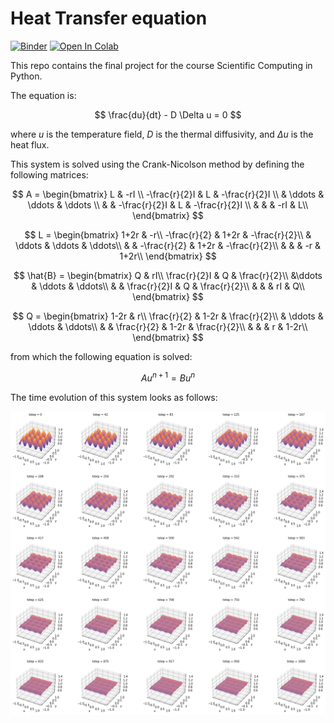 # Heat Transfer equation

[![Binder](https://mybinder.org/badge_logo.svg)](https://mybinder.org/v2/gh/DangoMelon/pec3_heat-eq/HEAD?labpath=Proyecto2%2Fheat_eq.ipynb)
[![Open In Colab](https://colab.research.google.com/assets/colab-badge.svg)](https://colab.research.google.com/github/DangoMelon/pec3_heat-eq/blob/master/Proyecto2/heat_eq.ipynb)

This repo contains the final project for the course Scientific Computing in Python.

The equation is:

 $$
\frac{du}{dt} - D \Delta u = 0
 $$

where $u$ is the temperature field, $D$ is the thermal diffusivity, and $\Delta u$ is the heat flux.

This system is solved using the Crank-Nicolson method by defining the following matrices:

$$
A = \begin{bmatrix}
    L               & -rI                                               \\
    -\frac{r}{2}I   & L         & -\frac{r}{2}I                         \\
                    & \ddots    & \ddots            & \ddots            \\
                    &           & -\frac{r}{2}I     & L                 & -\frac{r}{2}I \\
                    &           &                   & -rI               & L\\
\end{bmatrix}
$$

$$
L = \begin{bmatrix}
    1+2r & -r\\
    -\frac{r}{2} & 1+2r & -\frac{r}{2}\\
    & \ddots & \ddots & \ddots\\
    &        & -\frac{r}{2} & 1+2r & -\frac{r}{2}\\
    &        &             &  -r   & 1+2r\\
\end{bmatrix}
$$

$$
\hat{B} = \begin{bmatrix}
    Q & rI\\
    \frac{r}{2}I & Q & \frac{r}{2}\\
    &\ddots & \ddots & \ddots\\
    &        & \frac{r}{2}I & Q & \frac{r}{2}\\
    &        &             & rI & Q\\
\end{bmatrix}
$$

$$
Q = \begin{bmatrix}
    1-2r & r\\
    \frac{r}{2} & 1-2r & \frac{r}{2}\\
    & \ddots & \ddots & \ddots\\
    &        & \frac{r}{2} & 1-2r & \frac{r}{2}\\
    &        &             &  r   & 1-2r\\
\end{bmatrix}
$$

from which the following equation is solved:

$$
Au^{n+1} = Bu^{n}
$$

The time evolution of this system looks as follows:

![Solution](Proyecto2/static/solve.png)
